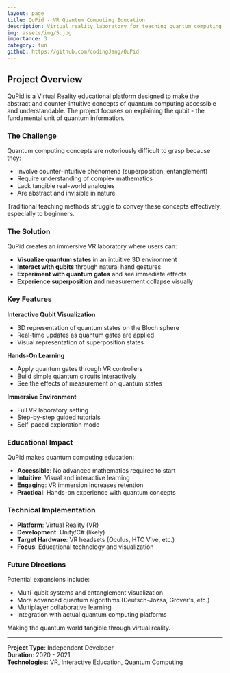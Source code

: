```yaml
---
layout: page
title: QuPid - VR Quantum Computing Education
description: Virtual reality laboratory for teaching quantum computing concepts, focusing on the qubit
img: assets/img/5.jpg
importance: 3
category: fun
github: https://github.com/codingJang/QuPid
---
```


## Project Overview

QuPid is a Virtual Reality educational platform designed to make the abstract and counter-intuitive concepts of quantum computing accessible and understandable. The project focuses on explaining the qubit - the fundamental unit of quantum information.

### The Challenge

Quantum computing concepts are notoriously difficult to grasp because they:
- Involve counter-intuitive phenomena (superposition, entanglement)
- Require understanding of complex mathematics
- Lack tangible real-world analogies
- Are abstract and invisible in nature

Traditional teaching methods struggle to convey these concepts effectively, especially to beginners.

### The Solution

QuPid creates an immersive VR laboratory where users can:
- **Visualize quantum states** in an intuitive 3D environment
- **Interact with qubits** through natural hand gestures
- **Experiment with quantum gates** and see immediate effects
- **Experience superposition** and measurement collapse visually

### Key Features

**Interactive Qubit Visualization**
- 3D representation of quantum states on the Bloch sphere
- Real-time updates as quantum gates are applied
- Visual representation of superposition states

**Hands-On Learning**
- Apply quantum gates through VR controllers
- Build simple quantum circuits interactively
- See the effects of measurement on quantum states

**Immersive Environment**
- Full VR laboratory setting
- Step-by-step guided tutorials
- Self-paced exploration mode

### Educational Impact

QuPid makes quantum computing education:
- **Accessible**: No advanced mathematics required to start
- **Intuitive**: Visual and interactive learning
- **Engaging**: VR immersion increases retention
- **Practical**: Hands-on experience with quantum concepts

### Technical Implementation

- **Platform**: Virtual Reality (VR)
- **Development**: Unity/C# (likely)
- **Target Hardware**: VR headsets (Oculus, HTC Vive, etc.)
- **Focus**: Educational technology and visualization

### Future Directions

Potential expansions include:
- Multi-qubit systems and entanglement visualization
- More advanced quantum algorithms (Deutsch-Jozsa, Grover's, etc.)
- Multiplayer collaborative learning
- Integration with actual quantum computing platforms

<div class="caption">
    Making the quantum world tangible through virtual reality.
</div>

---

**Project Type**: Independent Developer  
**Duration**: 2020 - 2021  
**Technologies**: VR, Interactive Education, Quantum Computing
